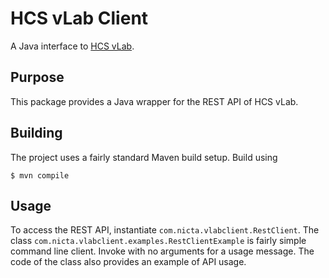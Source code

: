 # HCS vLab Client

A Java interface to [HCS vLab][hvl].

[hvl]: http://hcsvlab.org.au/

## Purpose

This package provides a Java wrapper for the REST API of HCS vLab.

## Building

The project uses a fairly standard Maven build setup. Build using

    $ mvn compile

## Usage

To access the REST API, instantiate `com.nicta.vlabclient.RestClient`.
The class `com.nicta.vlabclient.examples.RestClientExample` is fairly
simple command line client. Invoke with no arguments for a usage
message. The code of the class also provides an example of API usage.

